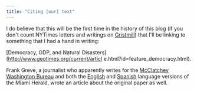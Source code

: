 ```yaml
---
title: "Citing [our] text"
---
```

I do believe that this will be the first time in the history of this blog (if
you don't count NYTimes letters and writings on
[Gristmill](http://gristmill.grist.org)) that I'll be linking to something
that I had a hand in writing:

  
[Democracy, GDP, and Natural Disasters](http://www.geotimes.org/current/articl
e.html?id=feature_democracy.html).

  
Frank Greve, a journalist who apparently writes for the [McClatchey Washington
Bureau](http://www.mcclatchydc.com/goodnews/story/20380.html) and both the
[English](http://www.mcclatchydc.com/goodnews/story/20380.html) and
[Spanish](http://www.elnuevoherald.com/209/story/102358.html) language
versions of the Miami Herald, wrote an article about the original paper as
well.

